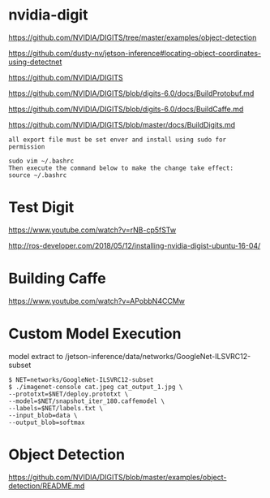 # nvidia-digit
https://github.com/NVIDIA/DIGITS/tree/master/examples/object-detection

https://github.com/dusty-nv/jetson-inference#locating-object-coordinates-using-detectnet

https://github.com/NVIDIA/DIGITS

https://github.com/NVIDIA/DIGITS/blob/digits-6.0/docs/BuildProtobuf.md

https://github.com/NVIDIA/DIGITS/blob/digits-6.0/docs/BuildCaffe.md

https://github.com/NVIDIA/DIGITS/blob/master/docs/BuildDigits.md
```
all export file must be set enver and install using sudo for permission

sudo vim ~/.bashrc
Then execute the command below to make the change take effect:
source ~/.bashrc
```
# Test Digit
https://www.youtube.com/watch?v=rNB-cp5fSTw

http://ros-developer.com/2018/05/12/installing-nvidia-digist-ubuntu-16-04/

# Building Caffe
https://www.youtube.com/watch?v=APobbN4CCMw


# Custom Model Execution
model extract to /jetson-inference/data/networks/GoogleNet-ILSVRC12-subset
```
$ NET=networks/GoogleNet-ILSVRC12-subset
$ ./imagenet-console cat.jpeg cat_output_1.jpg \
--prototxt=$NET/deploy.prototxt \
--model=$NET/snapshot_iter_180.caffemodel \
--labels=$NET/labels.txt \
--input_blob=data \
--output_blob=softmax
```
# Object Detection
https://github.com/NVIDIA/DIGITS/blob/master/examples/object-detection/README.md
